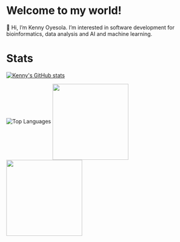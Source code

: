 # Welcome to my world!

👋 Hi, I’m Kenny Oyesola. I’m interested in software development for bioinformatics, data analysis and AI and machine learning.

# Stats
[![Kenny's GitHub stats](https://github-readme-stats.vercel.app/api?username=0m0kenny)](https://github.com/0m0kenny/github-readme-stats)

![Top Languages](https://github-readme-stats.vercel.app/api/top-langs/?username=0m0kenny&layout=compact&langs_count=8)
<a href="https://github.com/anuraghazra/github-readme-stats">
  <img height=200 align="center" src="https://github-readme-stats.vercel.app/api?username=anuraghazra" />
</a>
<a href="https://github.com/anuraghazra/convoychat">
  <img height=200 align="center" src="https://github-readme-stats.vercel.app/api/top-langs?username=anuraghazra&layout=compact&langs_count=8&card_width=320" />
</a>

<!---
0m0kenny/0m0kenny is a ✨ special ✨ repository because its `README.md` (this file) appears on your GitHub profile.
You can click the Preview link to take a look at your changes.
--->
